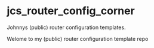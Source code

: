 # jcs_router_config_corner
Johnnys (public) router configuration templates.

Welome to my (public) router configuration template repo
